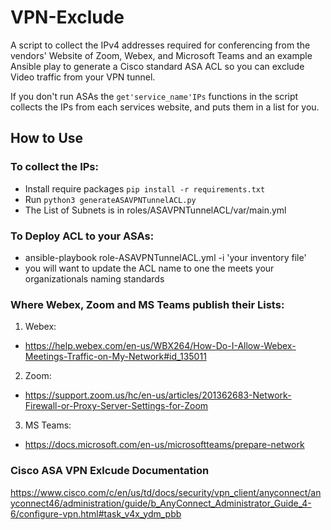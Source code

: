 # VPN-Exclude

A script to collect the IPv4 addresses required for conferencing from the vendors' Website of Zoom, Webex, and Microsoft Teams and an example Ansible play to generate a Cisco standard ASA ACL so you can exclude Video traffic from your VPN tunnel.

If you don't run ASAs the `get'service_name'IPs` functions in the script collects the IPs from each services website, and puts them in a list for you.

## How to Use

### To collect the IPs: 
* Install require packages `pip install -r requirements.txt`
* Run `python3 generateASAVPNTunnelACL.py`
* The List of Subnets is in roles/ASAVPNTunnelACL/var/main.yml

### To Deploy ACL to your ASAs:
* ansible-playbook role-ASAVPNTunnelACL.yml -i 'your inventory file'
* you will want to update the ACL name to one the meets your organizationals naming standards

### Where Webex, Zoom and MS Teams publish their Lists:
1. Webex:
* https://help.webex.com/en-us/WBX264/How-Do-I-Allow-Webex-Meetings-Traffic-on-My-Network#id_135011

2. Zoom:
* https://support.zoom.us/hc/en-us/articles/201362683-Network-Firewall-or-Proxy-Server-Settings-for-Zoom

3. MS Teams:
* https://docs.microsoft.com/en-us/microsoftteams/prepare-network

### Cisco ASA VPN Exlcude Documentation
https://www.cisco.com/c/en/us/td/docs/security/vpn_client/anyconnect/anyconnect46/administration/guide/b_AnyConnect_Administrator_Guide_4-6/configure-vpn.html#task_v4x_ydm_pbb
